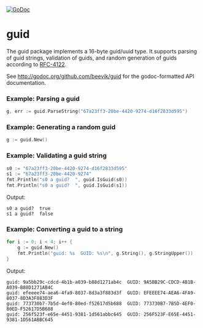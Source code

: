 [![GoDoc](https://godoc.org/github.com/beevik/guid?status.svg)](https://godoc.org/github.com/beevik/guid)

guid
====

The guid package implements a 16-byte guid/uuid type. It supports parsing
of guid strings, validation of guids, and random generation of guids
according to [RFC-4122](http://www.ietf.org/rfc/rfc4122.txt).

See http://godoc.org/github.com/beevik/guid for the godoc-formatted API
documentation.

### Example: Parsing a guid

```go
g, err := guid.ParseString("67a23ff3-20be-4420-9274-d16f2833d595")
```

### Example: Generating a random guid

```go
g := guid.New()
```

### Example: Validating a guid string

```go
s0 := "67a23ff3-20be-4420-9274-d16f2833d595"
s1 := "67a23ff3-20be-4420-9274"
fmt.Println("s0 a guid?  ", guid.IsGuid(s0))
fmt.Println("s0 a guid?  ", guid.IsGuid(s1))
```

Output:
```
s0 a guid?  true
s1 a guid?  false
```

### Example: Converting a guid to a string

```go
for i := 0; i < 4; i++ {
	g := guid.New()
	fmt.Println("guid: %s  GUID: %s\n", g.String(), g.StringUpper())
}
```

Output:
```
guid: 9a5bb29c-cdcd-4b1b-a039-b88d1271ab4c  GUID: 9A5BB29C-CDCD-4B1B-A039-B88D1271AB4C
guid: efeeee74-aea6-4fa9-8037-8d3a3f883d3f  GUID: EFEEEE74-AEA6-4FA9-8037-8D3A3F883D3F
guid: 773730b7-7b5d-4ef0-80ed-f52617d5b688  GUID: 773730B7-7B5D-4EF0-80ED-F52617D5B688
guid: 256f523f-e65e-4451-9381-1d561abbc645  GUID: 256F523F-E65E-4451-9381-1D561ABBC645
```
